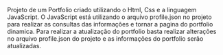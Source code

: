 Projeto de um Portfolio criado utilizando o Html, Css e a linguagem JavaScript. O JavaScript está utilizando o arquivo profile.json no projeto para realizar as consultas das informações e tornar a pagina do portfolio dinamica. Para realizar a atualização do portfolio basta realizar alterações no arquivo profile.json do projeto e as informações do portfolio serão atualizadas.
